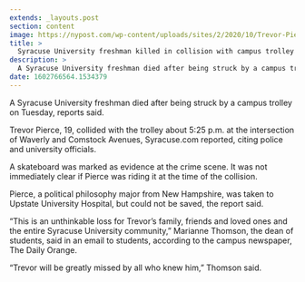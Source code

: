 ```yaml
--- 
extends: _layouts.post 
section: content 
image: https://nypost.com/wp-content/uploads/sites/2/2020/10/Trevor-Pierce.jpg?quality=90&strip=all&w=1200 
title: > 
  Syracuse University freshman killed in collision with campus trolley 
description: > 
  A Syracuse University freshman died after being struck by a campus trolley on Tuesday, reports said.Trevor Pierce, 19, collided with the trolley about 5:25 p.m. at the intersection of Waverly and Comstock Avenues, Syracuse.com reported, citing police and university officials.It was not immediately clear if Pierce was riding it at the time of the collision.Pierce, a political philosophy major from New Hampshire, was taken to Upstate University Hospital, but could not be saved, the report said.“This is an unthinkable loss for Trevor’s family, friends and loved ones and the entire Syracuse University community,” Marianne Thomson, the dean of students, said in an email to students, according to the campus newspaper, The Daily Orange. 
date: 1602766564.1534379 
--- 
```

A Syracuse University freshman died after being struck by a campus trolley on Tuesday, reports said.

Trevor Pierce, 19, collided with the trolley about 5:25 p.m. at the intersection of Waverly and Comstock Avenues, Syracuse.com reported, citing police and university officials.

A skateboard was marked as evidence at the crime scene. It was not immediately clear if Pierce was riding it at the time of the collision.

Pierce, a political philosophy major from New Hampshire, was taken to Upstate University Hospital, but could not be saved, the report said.

“This is an unthinkable loss for Trevor’s family, friends and loved ones and the entire Syracuse University community,” Marianne Thomson, the dean of students, said in an email to students, according to the campus newspaper, The Daily Orange.

“Trevor will be greatly missed by all who knew him,” Thomson said.